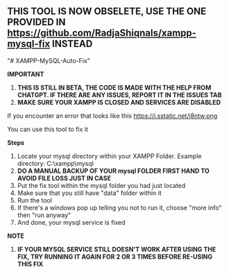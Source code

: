 
## THIS TOOL IS NOW OBSELETE, USE THE ONE PROVIDED IN https://github.com/RadjaShiqnals/xampp-mysql-fix INSTEAD

"# XAMPP-MySQL-Auto-Fix" 

**IMPORTANT**
1. **THIS IS STILL IN BETA, THE CODE IS MADE WITH THE HELP FROM CHATGPT. IF THERE ARE ANY ISSUES, REPORT IT IN THE ISSUES TAB**
2. **MAKE SURE YOUR XAMPP IS CLOSED AND SERVICES ARE DISABLED**  

If you encounter an error that looks like this
https://i.sstatic.net/j8ntw.png

You can use this tool to fix it

**Steps**
1. Locate your mysql directory within your XAMPP Folder.
Example directory: C:\xampp\mysql
2. **DO A MANUAL BACKUP OF YOUR mysql FOLDER FIRST HAND TO AVOID FILE LOSS JUST IN CASE**
3. Put the fix tool within the mysql folder you had just located
4. Make sure that you still have "data" folder within it
5. Run the tool
6. If there's a windows pop up telling you not to run it, choose "more info" then "run anyway"
7. And done, your mysql service is fixed

**NOTE**
1. **IF YOUR MYSQL SERVICE STILL DOESN'T WORK AFTER USING THE FIX, TRY RUNNING IT AGAIN FOR 2 OR 3 TIMES BEFORE RE-USING THIS FIX**
